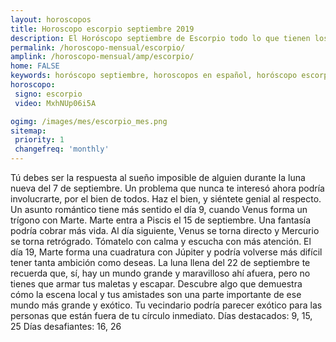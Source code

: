 ```yaml
---
layout: horoscopos
title: Horoscopo escorpio septiembre 2019
description: El Horóscopo septiembre de Escorpio todo lo que tienen los astros preparados para este mes, amor, trabajo, familia. Todo sobre astrologia, tarot, predicciones. Horoscopo gratis en español, predicciones y astrología.
permalink: /horoscopo-mensual/escorpio/
amplink: /horoscopo-mensual/amp/escorpio/
home: FALSE
keywords: horóscopo septiembre, horoscopos en español, horóscopo escorpio septiembre , horóscopo esperanza gracia, horoscop, horóscopos gratis, horoscopo escorpio, Tarot, Astrologia, Zodíaco, escorpio, horoscopo gratis, horoscopo del mes 
horoscopo:
 signo: escorpio
 video: MxhNUp06i5A

ogimg: /images/mes/escorpio_mes.png
sitemap:
 priority: 1
 changefreq: 'monthly'
---
```



Tú debes ser la respuesta al sueño imposible de alguien durante la luna nueva del 7 de septiembre. Un problema que nunca te interesó ahora podría involucrarte, por el bien de todos. Haz el bien, y siéntete genial al respecto. 
Un asunto romántico tiene más sentido el día 9, cuando Venus forma un trígono con Marte. 
Marte entra a Piscis el 15 de septiembre. Una fantasía podría cobrar más vida. Al día siguiente, Venus se torna directo y Mercurio se torna retrógrado. Tómatelo con calma y escucha con más atención. 
El día 19, Marte forma una cuadratura con Júpiter y podría volverse más difícil tener tanta ambición como deseas. 
La luna llena del 22 de septiembre te recuerda que, sí, hay un mundo grande y maravilloso ahí afuera, pero no tienes que armar tus maletas y escapar. Descubre algo que demuestra cómo la escena local y tus amistades son una parte importante de ese mundo más grande y exótico. Tu vecindario podría parecer exótico para las personas que están fuera de tu círculo inmediato. 
Días destacados: 9, 15, 25
Días desafiantes: 16, 26